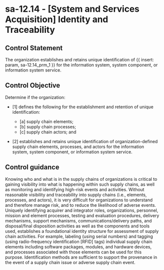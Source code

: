# sa-12.14 - \[System and Services Acquisition\] Identity and Traceability

## Control Statement

The organization establishes and retains unique identification of {{ insert: param, sa-12.14_prm_1 }} for the information system, system component, or information system service.

## Control Objective

Determine if the organization:

- \[1\] defines the following for the establishment and retention of unique identification:

  - \[a\] supply chain elements;
  - \[b\] supply chain processes;
  - \[c\] supply chain actors; and

- \[2\] establishes and retains unique identification of organization-defined supply chain elements, processes, and actors for the information system, system component, or information system service.

## Control guidance

Knowing who and what is in the supply chains of organizations is critical to gaining visibility into what is happening within such supply chains, as well as monitoring and identifying high-risk events and activities. Without reasonable visibility and traceability into supply chains (i.e., elements, processes, and actors), it is very difficult for organizations to understand and therefore manage risk, and to reduce the likelihood of adverse events. Uniquely identifying acquirer and integrator roles, organizations, personnel, mission and element processes, testing and evaluation procedures, delivery mechanisms, support mechanisms, communications/delivery paths, and disposal/final disposition activities as well as the components and tools used, establishes a foundational identity structure for assessment of supply chain activities. For example, labeling (using serial numbers) and tagging (using radio-frequency identification [RFID] tags) individual supply chain elements including software packages, modules, and hardware devices, and processes associated with those elements can be used for this purpose. Identification methods are sufficient to support the provenance in the event of a supply chain issue or adverse supply chain event.
